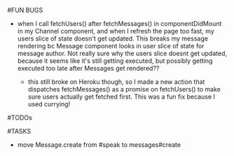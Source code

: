 #FUN BUGS
  * when I call fetchUsers() after fetchMessages() in componentDidMount in my Channel component, and when I refresh the page too fast, my users slice of state doesn't get updated. This breaks my message rendering bc Message component looks in user slice of state for message author. Not really sure why the users slice doesnt get updated, because it seems like it's still getting executed, but possibly getting executed too late after Messages get rendered??

    * this still broke on Heroku though, so I made a new action that dispatches fetchMessages() as a promise on fetchUsers() to make sure users actually get fetched first. This was a fun fix because I used currying!




#TODOs

#TASKS
  * move Message.create from #speak to messages#create
